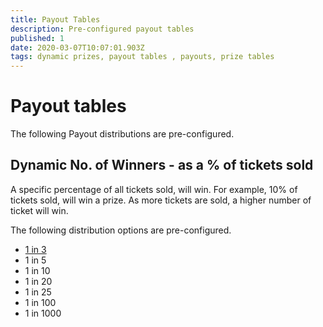 ```yaml
---
title: Payout Tables
description: Pre-configured payout tables
published: 1
date: 2020-03-07T10:07:01.903Z
tags: dynamic prizes, payout tables , payouts, prize tables
---
```


# Payout tables

The following Payout distributions are pre-configured.




## Dynamic No. of Winners - as a % of tickets sold
A specific percentage of all tickets sold, will win. For example, 10% of tickets sold, will win a prize.
As more tickets are sold, a higher number of ticket will win.
   
The following distribution options are pre-configured.

- [1 in 3]()
- 1 in 5
- 1 in 10 
- 1 in 20
- 1 in 25
- 1 in 100
- 1 in 1000